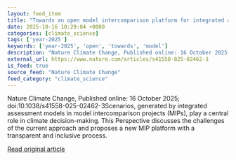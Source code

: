 ```yaml
---
layout: feed_item
title: "Towards an open model intercomparison platform for integrated assessment models scenarios"
date: 2025-10-16 10:29:04 +0000
categories: [climate_science]
tags: ['year-2025']
keywords: ['year-2025', 'open', 'towards', 'model']
description: "Nature Climate Change, Published online: 16 October 2025; doi:10"
external_url: https://www.nature.com/articles/s41558-025-02462-3
is_feed: true
source_feed: "Nature Climate Change"
feed_category: "climate_science"
---
```


Nature Climate Change, Published online: 16 October 2025; doi:10.1038/s41558-025-02462-3Scenarios, generated by integrated assessment models in model intercomparison projects (MIPs), play a central role in climate decision-making. This Perspective discusses the challenges of the current approach and proposes a new MIP platform with a transparent and inclusive process.

[Read original article](https://www.nature.com/articles/s41558-025-02462-3)
